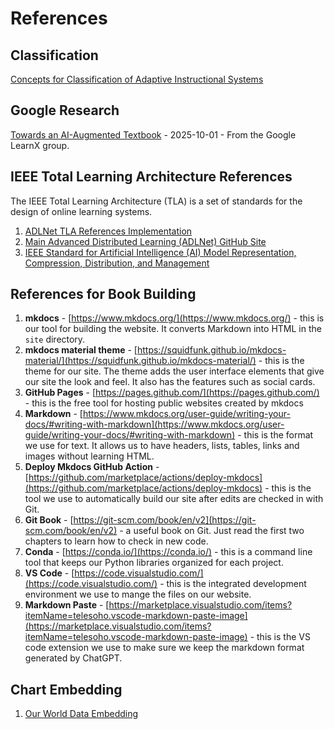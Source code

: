 # References

## Classification

[Concepts for Classification of Adaptive Instructional Systems](https://ieeexplore.ieee.org/abstract/document/10127601)

## Google Research

[Towards an AI-Augmented Textbook](https://services.google.com/fh/files/misc/ai_augmented_textbook.pdf) - 2025-10-01 - From the Google LearnX group. 

## IEEE Total Learning Architecture References

The IEEE Total Learning Architecture (TLA) is a set of standards
for the design of online learning systems.

1. [ADLNet TLA References Implementation](https://github.com/adlnet/tla)
1. [Main Advanced Distributed Learning (ADLNet) GitHub Site](https://github.com/adlnet)
1. [IEEE Standard for Artificial Intelligence (AI) Model Representation, Compression, Distribution, and Management](https://standards.ieee.org/ieee/2941/10363/)

## References for Book Building

1. **mkdocs** - [https://www.mkdocs.org/](https://www.mkdocs.org/) - this is our tool for building the website.  It converts Markdown into HTML in the ```site``` directory.
2. **mkdocs material theme** - [https://squidfunk.github.io/mkdocs-material/](https://squidfunk.github.io/mkdocs-material/) - this is the theme for our site.  The theme adds the user interface elements that give our site the look and feel.  It also has the features such as social cards.
3. **GitHub Pages** - [https://pages.github.com/](https://pages.github.com/) - this is the free tool for hosting public websites created by mkdocs
4. **Markdown** - [https://www.mkdocs.org/user-guide/writing-your-docs/#writing-with-markdown](https://www.mkdocs.org/user-guide/writing-your-docs/#writing-with-markdown) - this is the format we use for text.  It allows us to have headers, lists, tables, links and images without learning HTML.
5. **Deploy Mkdocs GitHub Action** - [https://github.com/marketplace/actions/deploy-mkdocs](https://github.com/marketplace/actions/deploy-mkdocs) - this is the tool we use to automatically build our site after edits are checked in with Git.
6. **Git Book** - [https://git-scm.com/book/en/v2](https://git-scm.com/book/en/v2) - a useful book on Git.  Just read the first two chapters to learn how to check in new code.
7. **Conda** - [https://conda.io/](https://conda.io/) - this is a command line tool that keeps our Python libraries organized for each project.
8. **VS Code** - [https://code.visualstudio.com/](https://code.visualstudio.com/) - this is the integrated development environment we use to mange the files on our website.
9. **Markdown Paste** - [https://marketplace.visualstudio.com/items?itemName=telesoho.vscode-markdown-paste-image](https://marketplace.visualstudio.com/items?itemName=telesoho.vscode-markdown-paste-image) - this is the VS code extension we use to make sure we keep the markdown format generated by ChatGPT.

## Chart Embedding

1. [Our World Data Embedding](https://ourworldindata.org/faqs#how-can-i-embed-one-of-your-interactive-charts-in-my-website)
